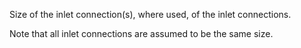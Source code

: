 ﻿Size of the inlet connection(s), where used, of the inlet connections.

Note that all inlet connections are assumed to be the same size.